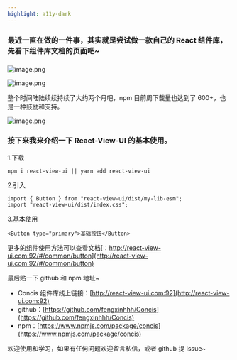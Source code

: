 ```yaml
---
highlight: a11y-dark
---
```


### 最近一直在做的一件事，其实就是尝试做一款自己的 React 组件库，先看下组件库文档的页面吧~

###

![image.png](https://p3-juejin.byteimg.com/tos-cn-i-k3u1fbpfcp/5c45707ad3c84ebb97f43fcfebfc0cdf~tplv-k3u1fbpfcp-watermark.image?)

![image.png](https://p9-juejin.byteimg.com/tos-cn-i-k3u1fbpfcp/ba562c032e2f48a88b7ed677f072f145~tplv-k3u1fbpfcp-watermark.image?)

整个时间陆陆续续持续了大约两个月吧，npm 目前周下载量也达到了 600+，也是一种鼓励和支持。

![image.png](https://p1-juejin.byteimg.com/tos-cn-i-k3u1fbpfcp/d8179dc664824abebb350f2d58e163c6~tplv-k3u1fbpfcp-watermark.image?)

### 接下来我来介绍一下 React-View-UI 的基本使用。

1.下载

```
npm i react-view-ui || yarn add react-view-ui
```

2.引入

```
import { Button } from "react-view-ui/dist/my-lib-esm";
import "react-view-ui/dist/index.css";
```

3.基本使用

```
<Button type="primary">基础按钮</Button>
```

更多的组件使用方法可以查看文档[：http://react-view-ui.com:92/#/common/button](http://react-view-ui.com:92/#/common/button)

最后贴一下 github 和 npm 地址~

- Concis 组件库线上链接：[http://react-view-ui.com:92](http://react-view-ui.com:92)
- github：[https://github.com/fengxinhhh/Concis](https://github.com/fengxinhhh/Concis)
- npm：[https://www.npmjs.com/package/concis](https://www.npmjs.com/package/concis)

欢迎使用和学习，如果有任何问题欢迎留言私信，或者 github 提 issue~

